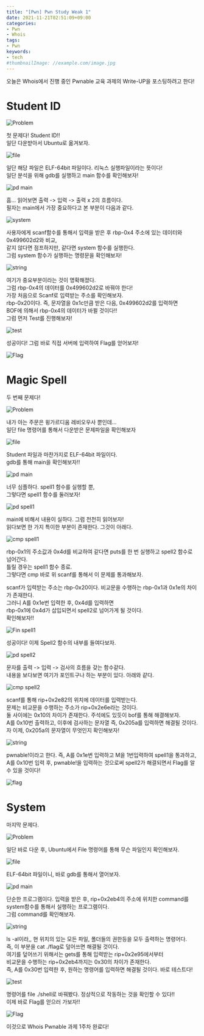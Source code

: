```yaml
---
title: "[Pwn] Pwn Study Weak 1"
date: 2021-11-21T02:51:09+09:00
categories:
- Pwn
- Whois
tags:
- Pwn
keywords:
- tech
#thumbnailImage: //example.com/image.jpg
---
```


<!--more-->

오늘은 Whois에서 진행 중인 Pwnable 교육 과제의 Write-UP을 포스팅하려고 한다!  

# Student ID

![Problem]()

첫 문제다! Student ID!!  
일단 다운받아서 Ubuntu로 옮겨보자.  

![file]()

일단 해당 파일은 ELF-64bit 파일이다. 리눅스 실행파일이라는 뜻이다!  
일단 분석을 위해 gdb를 실행하고 main 함수를 확인해보자!  

![pd main]()

흠... 읽어보면 출력 -> 입력 -> 출력 x 2의 흐름이다.  
필자는 main에서 가장 중요하다고 본 부분이 다음과 같다.  

![system]()

사용자에게 scanf함수를 통해서 입력을 받은 후 rbp-0x4 주소에 있는 데이터와 0x499602d2와 비교,  
같지 않다면 점프하지만, 같다면 system 함수를 실행한다.  
그럼 system 함수가 실행하는 명령문을 확인해보자!  

![string]()

여기가 중요부분이라는 것이 명확해졌다.  
그럼 rbp-0x4의 데이터를 0x499602d2로 바꿔야 한다!  
가장 처음으로 Scanf로 입력받는 주소를 확인해보자.  
rbp-0x20이다. 즉, 문자열을 0x1c만큼 받은 다음, 0x499602d2를 입력하면  
BOF에 의해서 rbp-0x4의 데이터가 바뀔 것이다!!  
그럼 먼저 Test를 진행해보자!  

![test]()

성공이다! 그럼 바로 직접 서버에 입력하여 Flag를 얻어보자!  

![Flag]()

# Magic Spell

두 번째 문제다!  

![Problem]()

내가 아는 주문은 윙가르디움 레비오우사 뿐인데...  
일단 file 명령어를 통해서 다운받은 문제파일을 확인해보자  

![file]()

Student 파일과 마찬가지로 ELF-64bit 파일이다.  
gdb를 통해 main을 확인해보자!!  

![pd main]()

너무 심플하다. spell1 함수를 실행할 뿐,  
그렇다면 spell1 함수를 둘러보자!  

![pd spell1]()

main에 비해서 내용이 실하다. 그럼 천천히 읽어보자!  
읽다보면 한 가지 특이한 부분이 존재한다. 그것이 아래다.  

![cmp spell1]()

rbp-0x1의 주소값과 0x4d를 비교하여 같다면 puts를 한 번 실행하고 spell2 함수로 넘어간다.  
틀릴 경우는 spell1 함수 종료.  
그렇다면 cmp 바로 위 scanf를 통해서 이 문제를 통과해보자.  

scanf가 입력받는 주소는 rbp-0x20이다. 비교문을 수행하는 rbp-0x1과 0x1e의 차이가 존재한다.  
그러니 A를 0x1e번 입력한 후, 0x4d를 입력하면  
rbp-0x1에 0x4d가 삽입되면서 spell2로 넘어가게 될 것이다.  
확인해보자!!

![Fin spell1]()

성공이다! 이제 Spell2 함수의 내부를 들여다보자.  

![pd spell2]()

문자를 출력 -> 입력 -> 검사의 흐름을 갖는 함수같다.  
내용을 보다보면 여기가 포인트구나 하는 부분이 있다. 아래와 같다.  

![cmp spell2]()

scanf를 통해 rip+0x2e82의 위치에 데이터를 입력받는다.  
문제는 비교문을 수행하는 주소가 rip+0x2e6e라는 것이다.  
둘 사이에는 0x10의 차이가 존재한다. 주석에도 있듯이 bof를 통해 해결해보자.  
A를 0x10번 출력하고, 이후에 검사하는 문자열 즉, 0x205a를 입력하면 해결될 것이다.  
자 이제, 0x205a의 문자열이 무엇인지 확인해보자!  

![string]()

pwnable!이라고 한다. 즉, A를 0x1e번 입력하고 M을 1번입력하여 spell1을 통과하고,  
A를 0x10번 입력 후, pwnable!을 입력하는 것으로써 spell2가 해결되면서 Flag를 알 수 있을 것이다!  

![flag]()

# System

마지막 문제다.  

![Problem]()

일단 바로 다운 후, Ubuntu에서 File 명령어를 통해 무슨 파일인지 확인해보자.  

![file]()

ELF-64bit 파일이니, 바로 gdb를 통해서 열어보자.  

![pd main]()

단순한 프로그램이다. 입력을 받은 후, rip+0x2eb4의 주소에 위치한 command를  
system함수를 통해서 실행하는 프로그램이다.  
그럼 command를 확인해보자.  

![string]()

ls -al이라,, 현 위치의 있는 모든 파일, 폴더들의 권한등을 모두 출력하는 명령어다.  
즉, 이 부분을 cat ./flag로 덮어쓰면 해결될 것이다.  
여기를 덮어쓰기 위해서는 gets를 통해 입력받는 rip+0x2e95에서부터  
비교문을 수행하는 rip+0x2eb4까지는 0x30의 차이가 존재한다.  
즉, A를 0x30번 입력한 후, 원하는 명령어를 입력하면 해결될 것이다. 바로 테스트다!  

![test]()

명령어를 file ./shell로 바꿔봤다. 정상적으로 작동하는 것을 확인할 수 있다!!  
이제 바로 Flag를 얻으러 가보자!!  

![Flag]()

이것으로 Whois Pwnable 과제 1주차 완료다!  
